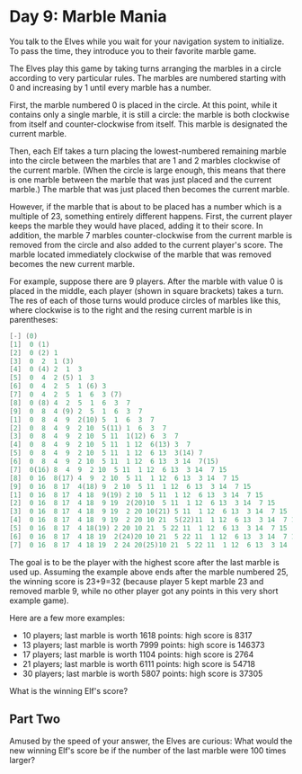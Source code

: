 # Day 9: Marble Mania

You talk to the Elves while you wait for your navigation system to initialize.
To pass the time, they introduce you to their favorite marble game.

The Elves play this game by taking turns arranging the marbles in a circle
according to very particular rules. The marbles are numbered starting with
0 and increasing by 1 until every marble has a number.

First, the marble numbered 0 is placed in the circle.
At this point, while it contains only a single marble,
it is still a circle: the marble is both clockwise from
itself and counter-clockwise from itself.
This marble is designated the current marble.

Then, each Elf takes a turn placing the lowest-numbered remaining
marble into the circle between the marbles that are 1 and 2 marbles
clockwise of the current marble. (When the circle is large enough,
this means that there is one marble between the marble that was just
placed and the current marble.) The marble that was just placed then
becomes the current marble.

However, if the marble that is about to be placed has a number which
is a multiple of 23, something entirely different happens.
First, the current player keeps the marble they would have placed,
adding it to their score. In addition, the marble 7 marbles counter-clockwise
from the current marble is removed from the circle and also added to the current
player's score. The marble located immediately clockwise of the marble that
was removed becomes the new current marble.

For example, suppose there are 9 players. After the marble with value 0 is
placed in the middle, each player (shown in square brackets) takes a turn.
The res of each of those turns would produce circles of marbles like this,
where clockwise is to the right and the resing current marble is in parentheses:

```scala
[-] (0)
[1]  0 (1)
[2]  0 (2) 1
[3]  0  2  1 (3)
[4]  0 (4) 2  1  3
[5]  0  4  2 (5) 1  3
[6]  0  4  2  5  1 (6) 3
[7]  0  4  2  5  1  6  3 (7)
[8]  0 (8) 4  2  5  1  6  3  7
[9]  0  8  4 (9) 2  5  1  6  3  7
[1]  0  8  4  9  2(10) 5  1  6  3  7
[2]  0  8  4  9  2 10  5(11) 1  6  3  7
[3]  0  8  4  9  2 10  5 11  1(12) 6  3  7
[4]  0  8  4  9  2 10  5 11  1 12  6(13) 3  7
[5]  0  8  4  9  2 10  5 11  1 12  6 13  3(14) 7
[6]  0  8  4  9  2 10  5 11  1 12  6 13  3 14  7(15)
[7]  0(16) 8  4  9  2 10  5 11  1 12  6 13  3 14  7 15
[8]  0 16  8(17) 4  9  2 10  5 11  1 12  6 13  3 14  7 15
[9]  0 16  8 17  4(18) 9  2 10  5 11  1 12  6 13  3 14  7 15
[1]  0 16  8 17  4 18  9(19) 2 10  5 11  1 12  6 13  3 14  7 15
[2]  0 16  8 17  4 18  9 19  2(20)10  5 11  1 12  6 13  3 14  7 15
[3]  0 16  8 17  4 18  9 19  2 20 10(21) 5 11  1 12  6 13  3 14  7 15
[4]  0 16  8 17  4 18  9 19  2 20 10 21  5(22)11  1 12  6 13  3 14  7 15
[5]  0 16  8 17  4 18(19) 2 20 10 21  5 22 11  1 12  6 13  3 14  7 15
[6]  0 16  8 17  4 18 19  2(24)20 10 21  5 22 11  1 12  6 13  3 14  7 15
[7]  0 16  8 17  4 18 19  2 24 20(25)10 21  5 22 11  1 12  6 13  3 14  7 15
```

The goal is to be the player with the highest score after the last marble is used up.
Assuming the example above ends after the marble numbered 25,
the winning score is 23+9=32 (because player 5 kept marble 23 and removed marble 9,
while no other player got any points in this very short example game).

Here are a few more examples:

- 10 players; last marble is worth 1618 points: high score is 8317
- 13 players; last marble is worth 7999 points: high score is 146373
- 17 players; last marble is worth 1104 points: high score is 2764
- 21 players; last marble is worth 6111 points: high score is 54718
- 30 players; last marble is worth 5807 points: high score is 37305

What is the winning Elf's score?

## Part Two

Amused by the speed of your answer, the Elves are curious:
What would the new winning Elf's score be if the number
of the last marble were 100 times larger?
